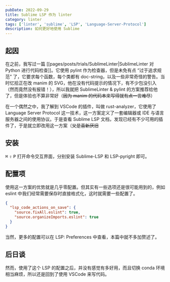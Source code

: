 ```yaml
---
pubDate: 2022-09-29
title: Sublime LSP 作为 linter
category: linter
tags: ['linter', 'sublime', 'LSP', 'Language-Server-Protocol']
description: 如何更好地使用 Sublime
---
```


## 起因

在之前，我写过一篇 [[pages/posts/trials/SublimeLinter|SublimeLinter 对 Python 进行代码检查]]。它使用 pylint 作为检查器，但是未免有点 “过于追求规范” 了，它要求每个函数，每个类都有 doc-string，以及一些非常奇怪的警告。当时忆拾正在改 manim 的 SVG，他在没有代码提示的情况下，有不少包没引入（然而竟然没有报错！），所以我就把 SublimeLinter & pylint 的方案推荐给他了，但是体验也不算非常好（~~因为 manim 的代码本来写得就有点一言难尽~~）

在一个偶然之中，我了解到 VSCode 的插件，叫做 rust-analyzer，它使用了 Language Server Protocol 这一技术，这一方案定义了一套编辑器或 IDE 与语言服务器之间的使用协议。于是查看 Sublime LSP 文档，发现已经有不少可用的插件了，于是就立即改用这一方案（~~又是喜新厌旧~~

## 安装

<kbd>⌘</kbd> <kbd>⇧</kbd> <kbd>P</kbd> 打开命令交互界面，分别安装 Sublime-LSP 和 LSP-pyright 即可。

## 配置项

使用这一方案的优势就是几乎零配置。但其实有一些选项还是很可能用到的，例如 eslint 中我们经常需要保存时直接格式化，这时就需要一些配置了。

```json
{
  "lsp_code_actions_on_save": {
    "source.fixAll.eslint": true,
    "source.organizeImports.eslint": true
  }
}
```

当然，更多的配置可以在 LSP: Preferences 中查看，本篇中就不多加赘述了。

## 后日谈

然而，使用了这个 LSP 的配置之后，并没有感觉有多好用，而且切换 conda 环境相当麻烦，所以还是回到了使用 VSCode 来写代码。
